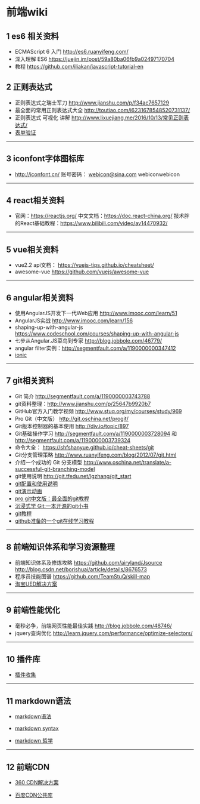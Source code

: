 # 前端wiki

## 1 es6 相关资料
- ECMAScript 6 入门 http://es6.ruanyifeng.com/
- 深入理解 ES6  https://juejin.im/post/59a80ba06fb9a02497170704
- 教程 https://github.com/iliakan/javascript-tutorial-en

## 2 正则表达式
- 正则表达式之瑞士军刀 http://www.jianshu.com/p/f34ac7657129
- 最全面的常用正则表达式大全 http://toutiao.com/i6231678548520731137/
- 正则表达式 可视化 讲解  http://www.lixuejiang.me/2016/10/13/常见正则表达式/
- [表单验证](wiki/form-validate.md)

------------------
## 3 iconfont字体图标库
- http://iconfont.cn/ 账号密码：  webicon@sina.com  webiconwebicon


------------------
## 4 react相关资料
- 官网：https://reactjs.org/
中文文档：https://doc.react-china.org/
技术胖的React基础教程：https://www.bilibili.com/video/av14470932/

------------------
## 5 vue相关资料
- vue2.2 api文档： https://vuejs-tips.github.io/cheatsheet/
- awesome-vue https://github.com/vuejs/awesome-vue

------------------
## 6 angular相关资料
- 使用AngularJS开发下一代Web应用  http://www.imooc.com/learn/51
- AngularJS实战  http://www.imooc.com/learn/156
- shaping-up-with-angular-js  https://www.codeschool.com/courses/shaping-up-with-angular-js
- 七步从Angular.JS菜鸟到专家  http://blog.jobbole.com/46779/
- angular filter实例：http://segmentfault.com/a/1190000000347412
- [ionic](wiki/ionic.md)
------------------
## 7 git相关资料
- Git 简介 http://segmentfault.com/a/1190000003743788
- git资料整理：http://www.jianshu.com/p/25647b9920b7
- GitHub官方入门教学视频  http://www.stuq.org/my/courses/study/969
- Pro Git（中文版） http://git.oschina.net/progit/
- Git版本控制器的基本使用 http://div.io/topic/897
- Git基础操作学习 http://segmentfault.com/a/1190000003728094 和 http://segmentfault.com/a/1190000003739324
- 命令大全： https://shfshanyue.github.io/cheat-sheets/git
- Git分支管理策略 http://www.ruanyifeng.com/blog/2012/07/git.html
- 介绍一个成功的 Git 分支模型 http://www.oschina.net/translate/a-successful-git-branching-model
- git使用说明 http://git.tfedu.net/lgzhang/git_start
- [git配置和使用说明](http://git.tfedu.net/lgzhang/git_start "git配置和使用说明")
- [git演示动画](http://git.tfedu.net/lgzhang/git-quick-start)
- [pro git中文版：最全面的git教程](http://iissnan.com/progit/)
- [沉浸式学 Git:一本开源的git小书](http://igit.linuxtoy.org/)
- [git教程](http://www.liaoxuefeng.com/wiki/0013739516305929606dd18361248578c67b8067c8c017b000)
- [github准备的一个git在线学习教程](http://try.github.io/)

------------------
## 8 前端知识体系和学习资源整理
- 前端知识体系及修炼攻略 https://github.com/airyland/Jsource http://blog.csdn.net/borishuai/article/details/8676573
- 程序员技能图谱 https://github.com/TeamStuQ/skill-map
- [淘宝UED解决方案](http://sui.taobao.org/sui/docs/)
------------------

## 9 前端性能优化
- 毫秒必争，前端网页性能最佳实践  http://blog.jobbole.com/48746/
- jquery查询优化 http://learn.jquery.com/performance/optimize-selectors/

------------------

## 10 插件库

- [插件收集](wiki/plugins.md)

------------------
## 11 markdown语法

- [markdown语法](https://www.zybuluo.com/mdeditor?url=https%3A%2F%2Fwww.zybuluo.com%2Fstatic%2Feditor%2Fmd-help.markdown)

- [markdown syntax](http://daringfireball.net/projects/markdown/syntax)

- [ markdown 哲学](https://github.com/othree/markdown-syntax-zhtw/blob/master/syntax.md)

------------------
## 12 前端CDN

- [360 CDN解决方案](http://libs.useso.com/)

- [百度CDN公共库](http://developer.baidu.com/wiki/index.php?title=docs/cplat/libs&diff=10194&oldid=9050)
